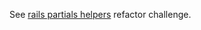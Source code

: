 See [rails partials helpers](https://github.com/sf-wdi-25/rails_partials_helpers) refactor challenge.
